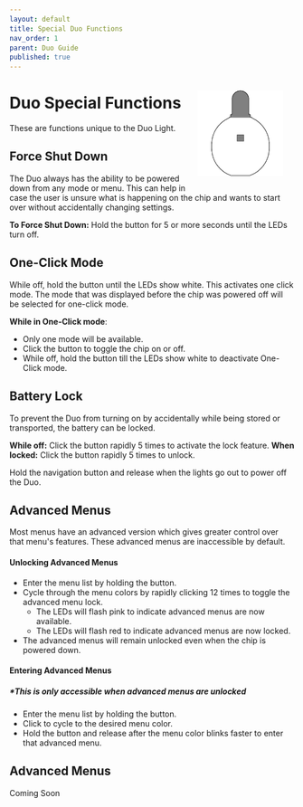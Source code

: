 ```yaml
---
layout: default
title: Special Duo Functions
nav_order: 1
parent: Duo Guide
published: true
---
```


<style>
.device-icon {
   margin: 0px;
   width: 30%;
   height: 30%
}

.white { background-color: rgba(255, 255, 255); }
.cyan { background-color: rgba(0, 255, 255); }
.purple { background-color: rgba(128, 0, 128); }
.green { background-color: rgba(0, 128, 0); }
.blue { background-color: rgba(0, 0, 255); }
.yellow { background-color: rgba(255, 255, 0); }
.red { background-color: rgba(255, 0, 0); }

.rounded-box { 
   display: inline-block;
   width: 16px;
   height: 16px;
   margin-right: 8px;
   margin-left: 5px;
   border-radius: 2px;
   border: 2px solid #555;
   vertical-align: middle;
}

.color-list-entry {
   display: flex;
   align-items: center;
   font-size: 16px;
   font-weight: bold;
   margin-bottom: 10px; /* Remove bottom margin for seamless transition */
   padding: 8px;
   border: 1px solid #333;
   border-bottom: none; /* Remove bottom border */
   border-radius: 4px; /* Round top corners only */
   background-color: #222; /* Darker background */
   color: #eee; /* Light text for contrast */
   transition: background-color 0.3s; /* Smooth background color transition */
}

.color-list-entry:hover {
   background-color: #2a2a2a; /* Slightly lighter on hover */
}

.color-list-entry + div {
   margin-top: 0; /* Remove top margin for seamless transition */
   margin-bottom: 16px;
   padding-left: 30px;
   font-size: 18px;
   line-height: 1.5;
   padding: 10px;
   border: 1px solid #333;
   border-top: none; /* Remove top border */
   border-radius: 0 0 4px 4px; /* Round bottom corners only */
   background-color: #333; /* Dark background for text */
   color: #ccc; /* Light text for readability */
   transition: background-color 0.3s; /* Smooth background color transition */
}

.color-list-entry + div:hover {
   background-color: #3a3a3a; /* Slightly lighter on hover */
}

.menu-wrapper {
   padding-left: 60px;
   padding-right: 60px;
}

/* Scoped link styles within the menu section */
.menu-wrapper a {
   text-decoration: none; /* Remove default link styling */
   color: inherit; /* Inherit color from parent */
   display: block; /* Ensures the link covers the whole section */
}

.device-icon {
   margin: 20px;
   width: 30%;
   height: 30%;
}
</style>

<img align="right" width="" height="220" class="device-icon" src="assets/images/duo-logo-square-512.png">

# Duo Special Functions

These are functions unique to the Duo Light.

## Force Shut Down

The Duo always has the ability to be powered down from any mode or menu. This can help in case the user is unsure what is happening on the chip and wants to start over without accidentally changing settings. 

**To Force Shut Down:** Hold the button for 5 or more seconds until the LEDs turn off.

## One-Click Mode

While off, hold the button until the LEDs show white. This activates one click mode. The mode that was displayed before the chip was powered off will be selected for one-click mode. 

**While in One-Click mode**:
- Only one mode will be available.
- Click the button to toggle the chip on or off.
- While off, hold the button till the LEDs show white to deactivate One-Click mode.

## Battery Lock

To prevent the Duo from turning on by accidentally while being stored or transported, the battery can be locked.

**While off:** Click the button rapidly 5 times to activate the lock feature. 
**When locked:** Click the button rapidly 5 times to unlock.

Hold the navigation button and release when the lights go out to power off the Duo.

## Advanced Menus

Most menus have an advanced version which gives greater control over that menu's features. These advanced menus are inaccessible by default. 

#### Unlocking Advanced Menus

 - Enter the menu list by holding the button. 
 - Cycle through the menu colors by rapidly clicking 12 times to toggle the advanced menu lock. 
   - The LEDs will flash pink to indicate advanced menus are now available.
   - The LEDs will flash red to indicate advanced menus are now locked.
 - The advanced menus will remain unlocked even when the chip is powered down.

 #### Entering Advanced Menus

##### **This is only accessible when advanced menus are unlocked*

 - Enter the menu list by holding the button.
 - Click to cycle to the desired menu color.
 - Hold the button and release after the menu color blinks faster to enter that advanced menu.

## Advanced Menus

Coming Soon

<!-- {% raw %}
<div class="menu-wrapper">
<a href="randomizer_menu.html">
  <div class="color-list-entry"><span class="rounded-box white"></span>Randomizer</div>
</a>

<a href="mode_sharing_menu.html">
  <div class="color-list-entry"><span class="rounded-box cyan"></span>Mode Sharing</div>
</a>

<a href="color_select_menu.html">
  <div class="color-list-entry"><span class="rounded-box green"></span>Color Select</div>
</a>

<a href="pattern_select_menu.html">
  <div class="color-list-entry"><span class="rounded-box blue"></span>Pattern Select</div>
</a>

<a href="global_brightness_menu.html">
  <div class="color-list-entry"><span class="rounded-box yellow"></span>Global Brightness</div>
</a>

<a href="factory_reset_menu.html">
  <div class="color-list-entry"><span class="rounded-box red"></span>Factory Reset</div>
</a>
</div>
{% endraw %} -->





